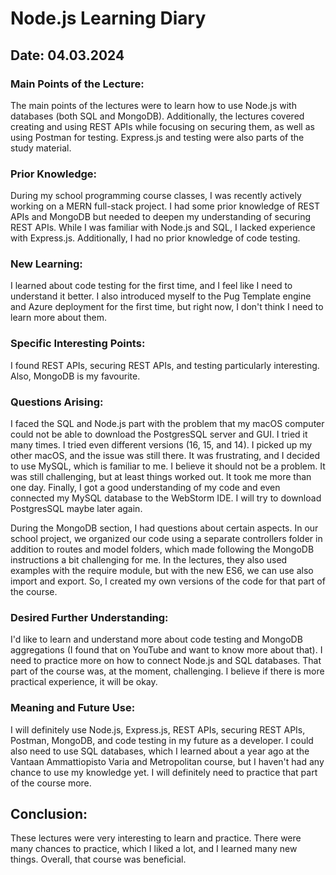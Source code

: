 # Node.js Learning Diary

## Date: 04.03.2024

### Main Points of the Lecture:
The main points of the lectures were to learn how to use Node.js with databases (both SQL and MongoDB). Additionally, the lectures covered creating and using REST APIs while focusing on securing them, as well as using Postman for testing. Express.js and testing were also parts of the study material.

### Prior Knowledge:
During my school programming course classes, I was recently actively working on a MERN full-stack project. I had some prior knowledge of REST APIs and MongoDB but needed to deepen my understanding of securing REST APIs. While I was familiar with Node.js and SQL, I lacked experience with Express.js. Additionally, I had no prior knowledge of code testing.

### New Learning:
I learned about code testing for the first time, and I feel like I need to understand it better. I also introduced myself to the Pug Template engine and Azure deployment for the first time, but right now, I don't think I need to learn more about them.

### Specific Interesting Points:
I found REST APIs, securing REST APIs, and testing particularly interesting. Also, MongoDB is my favourite.

### Questions Arising:
I faced the SQL and Node.js part with the problem that my macOS computer could not be able to download the PostgresSQL server and GUI. I tried it many times. I tried even different versions (16, 15, and 14). I picked up my other macOS, and the issue was still there. It was frustrating, and I decided to use MySQL, which is familiar to me. I believe it should not be a problem. It was still challenging, but at least things worked out. It took me more than one day. Finally, I got a good understanding of my code and even connected my MySQL database to the WebStorm IDE. I will try to download PostgresSQL maybe later again. 

During the MongoDB section, I had questions about certain aspects. In our school project, we organized our code using a separate controllers folder in addition to routes and model folders, which made following the MongoDB instructions a bit challenging for me. In the lectures, they also used examples with the require module, but with the new ES6, we can use also import and export. So, I created my own versions of the code for that part of the course. 

### Desired Further Understanding:
I'd like to learn and understand more about code testing and MongoDB aggregations (I found that on YouTube and want to know more about that). I need to practice more on how to connect Node.js and SQL databases. That part of the course was, at the moment, challenging. I believe if there is more practical experience, it will be okay.

### Meaning and Future Use:
I will definitely use Node.js, Express.js, REST APIs, securing REST APIs, Postman, MongoDB, and code testing in my future as a developer. I could also need to use SQL databases, which I learned about a year ago at the Vantaan Ammattiopisto Varia and Metropolitan course, but I haven't had any chance to use my knowledge yet. I will definitely need to practice that part of the course more.

## Conclusion:
These lectures were very interesting to learn and practice. There were many chances to practice, which I liked a lot, and I learned many new things. Overall, that course was beneficial.
